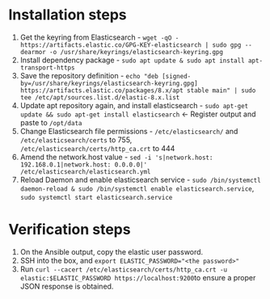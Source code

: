 # Installation steps
1. Get the keyring from Elasticsearch - `wget -qO - https://artifacts.elastic.co/GPG-KEY-elasticsearch | sudo gpg --dearmor -o /usr/share/keyrings/elasticsearch-keyring.gpg`
2. Install dependency package - `sudo apt update & sudo apt install apt-transport-https`
3. Save the repository definition - `echo "deb [signed-by=/usr/share/keyrings/elasticsearch-keyring.gpg] https://artifacts.elastic.co/packages/8.x/apt stable main" | sudo tee /etc/apt/sources.list.d/elastic-8.x.list`
4. Update apt repository again, and install elasticsearch - `sudo apt-get update && sudo apt-get install elasticsearch` <- Register output and paste to `/opt/data`
5. Change Elasticsearch file permissions - `/etc/elasticsearch/` and `/etc/elasticsearch/certs` to 755, `/etc/elasticsearch/certs/http_ca.crt` to 444
6. Amend the network.host value - `sed -i 's|network.host: 192.168.0.1|network.host: 0.0.0.0|' /etc/elasticsearch/elasticsearch.yml`
7. Reload Daemon and enable elasticsearch service - `sudo /bin/systemctl daemon-reload & sudo /bin/systemctl enable elasticsearch.service`, `sudo systemctl start elasticsearch.service`

# Verification steps

1. On the Ansible output, copy the elastic user password.
2. SSH into the box, and `export ELASTIC_PASSWORD="<the password>"`
3. Run `curl --cacert /etc/elasticsearch/certs/http_ca.crt -u elastic:$ELASTIC_PASSWORD https://localhost:9200`to ensure a proper JSON response is obtained.